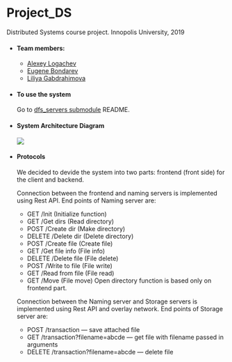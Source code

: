 # Project_DS
Distributed Systems course project. Innopolis University, 2019

- #### Team members:
    - [Alexey Logachev](https://github.com/Picroc)
    - [Eugene Bondarev](https://github.com/laser4622)
    - [Liliya Gabdrahimova](https://github.com/liarmand)

- #### To use the system
    Go to [dfs_servers submodule](https://github.com/Picroc/flask-dfs-service/tree/fd6e8baaa7d988c5ecea5de5a98311814580c04a) README.
    

- #### System Architecture Diagram
   ![](https://i.imgur.com/n6zDO9q.png)



- #### Protocols
    We decided to devide the system into two parts: frontend (front side) for the client and backend.
    
    Connection between the frontend and naming servers is implemented using Rest API. 
    End points of Naming server are:
    - GET /Init (Initialize function)
    - GET /Get dirs (Read directory)
    - POST /Create dir (Make directory)
    - DELETE /Delete dir (Delete directory)
    - POST /Create file (Create file)
    - GET /Get file info (File info)
    - DELETE /Delete file (File delete)
    - POST /Write to file (File write)
    - GET /Read from file (File read)
    - GET /Move (File move)
    Open directory function is based only on frontend part.
    
    Connection between the Naming server and Storage servers is implemented using Rest API and overlay network.
    End points of Storage server are:
    - POST /transaction — save attached file
    - GET /transaction?filename=abcde — get file with filename passed in arguments
    - DELETE /transaction?filename=abcde — delete file
